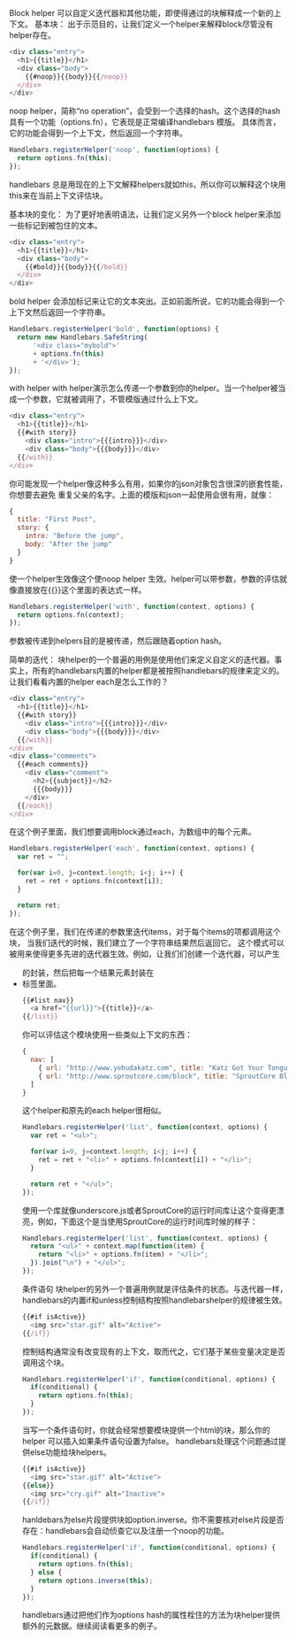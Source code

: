 Block helper 可以自定义迭代器和其他功能，即使得通过的块解释成一个新的上下文。
基本块：
出于示范目的，让我们定义一个helper来解释block尽管没有helper存在。
```js
<div class="entry">
  <h1>{{title}}</h1>
  <div class="body">
    {{#noop}}{{body}}{{/noop}}
  </div>
</div>
```
noop helper，简称“no operation”，会受到一个选择的hash。这个选择的hash具有一个功能（options.fn），它表现是正常编译handlebars 模版。
具体而言，它的功能会得到一个上下文，然后返回一个字符串。
```js
Handlebars.registerHelper('noop', function(options) {
  return options.fn(this);
});
```
handlebars 总是用现在的上下文解释helpers就如this，所以你可以解释这个块用this来在当前上下文评估块。


基本块的变化：
为了更好地表明语法，让我们定义另外一个block helper来添加一些标记到被包住的文本。
```js
<div class="entry">
  <h1>{{title}}</h1>
  <div class="body">
    {{#bold}}{{body}}{{/bold}}
  </div>
</div>
```
bold helper 会添加标记来让它的文本突出。正如前面所说，它的功能会得到一个上下文然后返回一个字符串。
```js
Handlebars.registerHelper('bold', function(options) {
  return new Handlebars.SafeString(
      '<div class="mybold">'
      + options.fn(this)
      + '</div>');
});
```

with helper
with helper演示怎么传递一个参数到你的helper。当一个helper被当成一个参数，它就被调用了，不管模版通过什么上下文。
```js
<div class="entry">
  <h1>{{title}}</h1>
  {{#with story}}
    <div class="intro">{{{intro}}}</div>
    <div class="body">{{{body}}}</div>
  {{/with}}
</div>
```
你可能发现一个helper像这种多么有用，如果你的json对象包含很深的嵌套性能，你想要去避免
重复父亲的名字。上面的模版和json一起使用会很有用，就像：
```js
{
  title: "First Post",
  story: {
    intro: "Before the jump",
    body: "After the jump"
  }
}
```
使一个helper生效像这个使noop helper 生效。helper可以带参数，参数的评估就像直接放在{{}}这个里面的表达式一样。
```js
Handlebars.registerHelper('with', function(context, options) {
  return options.fn(context);
});
```
参数被传递到helpers目的是被传递，然后跟随着option hash。


简单的迭代：
块helper的一个普遍的用例是使用他们来定义自定义的迭代器。事实上，所有的handlebars内置的helper都是被按照handlebars的规律来定义的。让我们看看内置的helper each是怎么工作的？
```js
<div class="entry">
  <h1>{{title}}</h1>
  {{#with story}}
    <div class="intro">{{{intro}}}</div>
    <div class="body">{{{body}}}</div>
  {{/with}}
</div>
<div class="comments">
  {{#each comments}}
    <div class="comment">
      <h2>{{subject}}</h2>
      {{{body}}}
    </div>
  {{/each}}
</div>
```
在这个例子里面，我们想要调用block通过each，为数组中的每个元素。
```js
Handlebars.registerHelper('each', function(context, options) {
  var ret = "";

  for(var i=0, j=context.length; i<j; i++) {
    ret = ret + options.fn(context[i]);
  }

  return ret;
});

```
在这个例子里，我们在传递的参数里迭代items，对于每个items的项都调用这个块，
当我们迭代的时候，我们建立了一个字符串结果然后返回它。
这个模式可以被用来使得更多先进的迭代器生效。例如，让我们们创建一个迭代器，可以产生<ul>的封装，然后把每一个结果元素封装在<li>标签里面。
```js
{{#list nav}}
  <a href="{{url}}">{{title}}</a>
{{/list}}
```
你可以评估这个模块使用一些类似上下文的东西：
```js
{
  nav: [
    { url: "http://www.yehudakatz.com", title: "Katz Got Your Tongue" },
    { url: "http://www.sproutcore.com/block", title: "SproutCore Blog" },
  ]
}

````
这个helper和原先的each helper很相似。
```js
Handlebars.registerHelper('list', function(context, options) {
  var ret = "<ul>";

  for(var i=0, j=context.length; i<j; i++) {
    ret = ret + "<li>" + options.fn(context[i]) + "</li>";
  }

  return ret + "</ul>";
});
```
使用一个库就像underscore.js或者SproutCore的运行时间库让这个变得更漂亮，例如，下面这个是当使用SproutCore的运行时间库时候的样子：
```js
Handlebars.registerHelper('list', function(context, options) {
  return "<ul>" + context.map(function(item) {
    return "<li>" + options.fn(item) + "</li>";
  }).join("\n") + "</ul>";
});
```
条件语句
块helper的另外一个普遍用例就是评估条件的状态。与迭代器一样，handlebars的内置if和unless控制结构按照handlebarshelper的规律被生效。
```js
{{#if isActive}}
  <img src="star.gif" alt="Active">
{{/if}}
```
控制结构通常没有改变现有的上下文，取而代之，它们基于某些变量决定是否调用这个块。
```js
Handlebars.registerHelper('if', function(conditional, options) {
  if(conditional) {
    return options.fn(this);
  }
});
```

当写一个条件语句时，你就会经常想要模块提供一个html的块，那么你的helper 可以插入如果条件语句设置为false。
handlebars处理这个问题通过提供else功能给块helpers。
```js
{{#if isActive}}
  <img src="star.gif" alt="Active">
{{else}}
  <img src="cry.gif" alt="Inactive">
{{/if}}
```
hanldebars为else片段提供块如option.inverse。你不需要核对else片段是否存在：handlebars会自动侦查它以及注册一个noop的功能。
```js
Handlebars.registerHelper('if', function(conditional, options) {
  if(conditional) {
    return options.fn(this);
  } else {
    return options.inverse(this);
  }
});

```
handlebars通过把他们作为options hash的属性栓住的方法为块helper提供额外的元数据。继续阅读看更多的例子。

